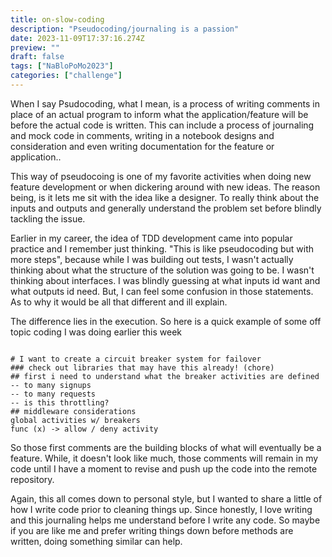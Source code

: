 ```yaml
---
title: on-slow-coding
description: "Pseudocoding/journaling is a passion"
date: 2023-11-09T17:37:16.274Z
preview: ""
draft: false
tags: ["NaBloPoMo2023"]
categories: ["challenge"]
---
```


When I say Psudocoding, what I mean, is a process of writing comments in place of an actual program to inform what the application/feature will be before the actual code is written. This can include a process of journaling and mock code in comments, writing in a notebook designs and consideration and even writing documentation for the feature or application..

This way of pseudocoing is one of my favorite activities when doing new feature development or when dickering around with new ideas. The reason being, is it lets me sit with the idea like a designer. To really think about the inputs and outputs and generally understand the problem set before blindly tackling the issue. 

Earlier in my career, the idea of TDD development came into popular practice and I remember just thinking. "This is like pseudocoding but with more steps", because while I was building out tests, I wasn't actually thinking about what the structure of the solution was going to be. I wasn't thinking about interfaces. I was blindly guessing at what inputs id want and what outputs id need. But, I can feel some confusion in those statements. As to why it would be all that different and ill explain.

The difference lies in the execution. So here is a quick example of some off topic coding I was doing earlier this week

```

# I want to create a circuit breaker system for failover
### check out libraries that may have this already! (chore)
## first i need to understand what the breaker activities are defined
-- to many signups
-- to many requests
-- is this throttling?
## middleware considerations
global activities w/ breakers
func (x) -> allow / deny activity

```

So those first comments are the building blocks of what will eventually be a feature. While, it doesn't look like much, those comments will remain in my code until I have a moment to revise and push up the code into the remote repository.

Again, this all comes down to personal style, but I wanted to share a little of how I write code prior to cleaning things up. Since honestly, I love writing and this journaling helps me understand before I write any code. So maybe if you are like me and prefer writing things down before methods are written, doing something similar can help. 
